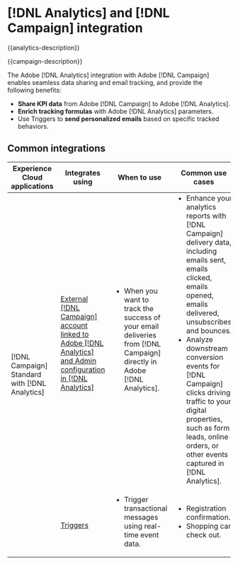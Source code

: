 ---
---

# [!DNL Analytics] and [!DNL Campaign] integration

{{analytics-description}}

{{campaign-description}}

The Adobe [!DNL Analytics] integration with Adobe [!DNL Campaign] enables seamless data sharing and email tracking, and provide the following benefits:

+ **Share KPI data** from Adobe [!DNL Campaign] to Adobe [!DNL Analytics].
+ **Enrich tracking formulas** with Adobe [!DNL Analytics] parameters.
+ Use Triggers to **send personalized emails** based on specific tracked behaviors.

## Common integrations

<table>
    <thead>
        <tr>
            <th>Experience Cloud applications</th>
            <th>Integrates using</th>
            <th>When to use</th>
            <th>Common use cases</th>
        </tr>
    </thead>
    <tbody>
        <tr>
            <td rowspan="2">[!DNL Campaign] Standard with [!DNL Analytics]</td>
            <td><a href="https://experienceleague.adobe.com/docs/campaign-standard-learn/tutorials/integrations/track-the-success-of-your-deliveries-in-analytics.html" target="_blank" rel="noreferrer">External [!DNL Campaign] account linked to Adobe [!DNL Analytics] and Admin configuration in [!DNL Analytics]</a></td>
            <td>
                <ul style="margin-top: 0;">
                    <li>When you want to track the success of your email deliveries from [!DNL Campaign] directly in Adobe [!DNL Analytics].</li>
                </ul>
            </td>
            <td>
              <ul style="margin-top: 0;">
                <li>Enhance your analytics reports with [!DNL Campaign] delivery data, including emails sent, emails clicked, emails opened, emails delivered, unsubscribes, and bounces.</li>
                <li>Analyze downstream conversion events for [!DNL Campaign] clicks driving traffic to your digital properties, such as form leads, online orders, or other events captured in [!DNL Analytics].</li>
              </ul>
            </td>
        </tr>
        <tr>
            <td><a href="../../integrations/tutorials/campaign-analytics/campaign-analytics-trigger.md" target="_blank" rel="noreferrer">Triggers</a></li>
            <td>
                <ul style="margin-top: 0;">
                    <li>Trigger transactional messages using real-time event data.</li>
                </ul>
            </td>
            <td>
              <ul style="margin-top: 0;">
                <li>Registration confirmation.</li>
                <li>Shopping cart check out.</li>
              </ul>
            </td>
        </tr>              
    </tbody>          
</table>
